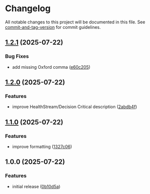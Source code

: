 # Changelog

All notable changes to this project will be documented in this file. See [commit-and-tag-version](https://github.com/absolute-version/commit-and-tag-version) for commit guidelines.

## [1.2.1](https://github.com/rbseaver/resume/compare/v1.2.0...v1.2.1) (2025-07-22)


### Bug Fixes

* add missing Oxford comma ([e60c205](https://github.com/rbseaver/resume/commit/e60c2058db628d30234149956c92512ba8c7d90a))

## [1.2.0](https://github.com/rbseaver/resume/compare/v1.1.0...v1.2.0) (2025-07-22)


### Features

* improve HealthStream/Decision Critical description ([2abdb4f](https://github.com/rbseaver/resume/commit/2abdb4f66e1574ccdab8d805647b2666b340cba1))

## [1.1.0](https://github.com/rbseaver/resume/compare/v1.0.0...v1.1.0) (2025-07-22)


### Features

* improve formatting ([1327c06](https://github.com/rbseaver/resume/commit/1327c06cead5b501d7c5a38a449cd33ead99fbb5))

## 1.0.0 (2025-07-22)


### Features

* initial release ([0b10d5a](https://github.com/rbseaver/resume/commit/0b10d5a4aae56ba9fa77cb8b5fe6cd1e24f49166))
